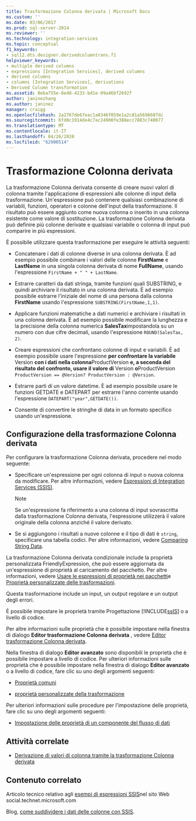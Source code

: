 ```yaml
---
title: Trasformazione Colonna derivata | Microsoft Docs
ms.custom: ''
ms.date: 03/06/2017
ms.prod: sql-server-2014
ms.reviewer: ''
ms.technology: integration-services
ms.topic: conceptual
f1_keywords:
- sql12.dts.designer.derivedcolumntrans.f1
helpviewer_keywords:
- multiple derived columns
- expressions [Integration Services], derived columns
- derived columns
- columns [Integration Services], derivations
- Derived Column transformation
ms.assetid: 8eba755e-8e48-4233-bd1e-09a46bf2692f
author: janinezhang
ms.author: janinez
manager: craigg
ms.openlocfilehash: 2a2767de67eac1a0346f059e1a2c81a5698607dc
ms.sourcegitcommit: 6fd8c1914de4c7ac24900fe388ecc7883c740077
ms.translationtype: MT
ms.contentlocale: it-IT
ms.lasthandoff: 04/26/2020
ms.locfileid: "62900514"
---
```

# <a name="derived-column-transformation"></a>Trasformazione Colonna derivata
  La trasformazione Colonna derivata consente di creare nuovi valori di colonna tramite l'applicazione di espressioni alle colonne di input della trasformazione. Un'espressione può contenere qualsiasi combinazione di variabili, funzioni, operatori e colonne dell'input della trasformazione. Il risultato può essere aggiunto come nuova colonna o inserito in una colonna esistente come valore di sostituzione. La trasformazione Colonna derivata può definire più colonne derivate e qualsiasi variabile o colonna di input può comparire in più espressioni.  
  
 È possibile utilizzare questa trasformazione per eseguire le attività seguenti:  
  
-   Concatenare i dati di colonne diverse in una colonna derivata. È ad esempio possibile combinare i valori delle colonne **FirstName** e **LastName** in una singola colonna derivata di nome **FullName**, usando l'espressione `FirstName + " " + LastName`.  
  
-   Estrarre caratteri da dati stringa, tramite funzioni quali SUBSTRING, e quindi archiviare il risultato in una colonna derivata. È ad esempio possibile estrarre l'iniziale del nome di una persona dalla colonna **FirstName** usando l'espressione `SUBSTRING(FirstName,1,1)`.  
  
-   Applicare funzioni matematiche a dati numerici e archiviare i risultati in una colonna derivata. È ad esempio possibile modificare la lunghezza e la precisione della colonna numerica **SalesTax**impostandola su un numero con due cifre decimali, usando l'espressione `ROUND(SalesTax, 2)`.  
  
-   Creare espressioni che confrontano colonne di input e variabili. È ad esempio possibile usare l'espressione **per confrontare la variabile** Version **con i dati nella colonna**ProductVersion **e, a seconda del risultato del confronto, usare il valore di** Version **o**ProductVersion `ProductVersion == @Version? ProductVersion : @Version`.  
  
-   Estrarre parti di un valore datetime. È ad esempio possibile usare le funzioni GETDATE e DATEPART per estrarre l'anno corrente usando l'espressione `DATEPART("year",GETDATE())`.  
  
-   Consente di convertire le stringhe di data in un formato specifico usando un'espressione.  
  
## <a name="configuration-of-the-derived-column-transformation"></a>Configurazione della trasformazione Colonna derivata  
 Per configurare la trasformazione Colonna derivata, procedere nel modo seguente:  
  
-   Specificare un'espressione per ogni colonna di input o nuova colonna da modificare. Per altre informazioni, vedere [Espressioni di Integration Services &#40;SSIS&#41;](../../expressions/integration-services-ssis-expressions.md).  
  
    > [!NOTE]  
    >  Se un'espressione fa riferimento a una colonna di input sovrascritta dalla trasformazione Colonna derivata, l'espressione utilizzerà il valore originale della colonna anziché il valore derivato.  
  
-   Se si aggiungono i risultati a nuove colonne e il tipo di dati è `string`, specificare una tabella codici. Per altre informazioni, vedere [Comparing String Data](../comparing-string-data.md).  
  
 La trasformazione Colonna derivata condizionale include la proprietà personalizzata FriendlyExpression, che può essere aggiornata da un'espressione di proprietà al caricamento del pacchetto. Per altre informazioni, vedere [Usare le espressioni di proprietà nei pacchetti](../../expressions/use-property-expressions-in-packages.md)e [Proprietà personalizzate delle trasformazioni](transformation-custom-properties.md).  
  
 Questa trasformazione include un input, un output regolare e un output degli errori.  
  
 È possibile impostare le proprietà tramite Progettazione [!INCLUDE[ssIS](../../../includes/ssis-md.md)] o a livello di codice.  
  
 Per altre informazioni sulle proprietà che è possibile impostare nella finestra di dialogo **Editor trasformazione Colonna derivata** , vedere [Editor trasformazione Colonna derivata](../../derived-column-transformation-editor.md).  
  
 Nella finestra di dialogo **Editor avanzato** sono disponibili le proprietà che è possibile impostare a livello di codice. Per ulteriori informazioni sulle proprietà che è possibile impostare nella finestra di dialogo **Editor avanzato** o a livello di codice, fare clic su uno degli argomenti seguenti:  
  
-   [Proprietà comuni](../../common-properties.md)  
  
-   [proprietà personalizzate della trasformazione](transformation-custom-properties.md)  
  
 Per ulteriori informazioni sulle procedure per l'impostazione delle proprietà, fare clic su uno degli argomenti seguenti:  
  
-   [Impostazione delle proprietà di un componente del flusso di dati](../set-the-properties-of-a-data-flow-component.md)  
  
## <a name="related-tasks"></a>Attività correlate  
  
-   [Derivazione di valori di colonna tramite la trasformazione Colonna derivata](derived-column-transformation.md)  
  
## <a name="related-content"></a>Contenuto correlato  
 Articolo tecnico relativo agli [esempi di espressioni SSIS](https://go.microsoft.com/fwlink/?LinkId=220761)nel sito Web social.technet.microsoft.com  
  
 Blog, [come suddividere i dati delle colonne con SSIS](https://microsoft-ssis.blogspot.com/2012/10/split-multi-value-column-into-multiple.html).  
  
  
